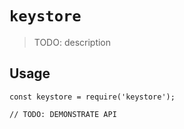 # `keystore`

> TODO: description

## Usage

```
const keystore = require('keystore');

// TODO: DEMONSTRATE API
```
